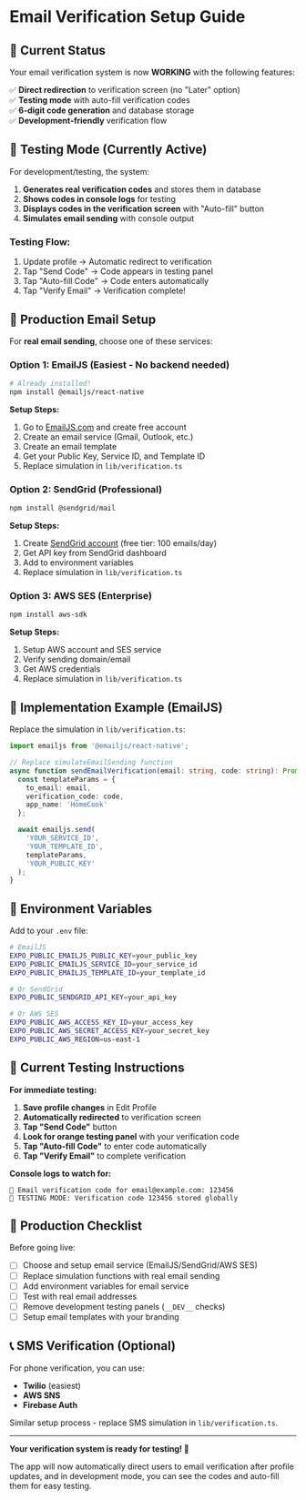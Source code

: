 # Email Verification Setup Guide

## 🎯 Current Status

Your email verification system is now **WORKING** with the following features:

✅ **Direct redirection** to verification screen (no "Later" option)  
✅ **Testing mode** with auto-fill verification codes  
✅ **6-digit code generation** and database storage  
✅ **Development-friendly** verification flow  

## 🧪 Testing Mode (Currently Active)

For development/testing, the system:

1. **Generates real verification codes** and stores them in database
2. **Shows codes in console logs** for testing
3. **Displays codes in the verification screen** with "Auto-fill" button
4. **Simulates email sending** with console output

### Testing Flow:
1. Update profile → Automatic redirect to verification
2. Tap "Send Code" → Code appears in testing panel
3. Tap "Auto-fill Code" → Code enters automatically
4. Tap "Verify Email" → Verification complete!

## 📧 Production Email Setup

For **real email sending**, choose one of these services:

### Option 1: EmailJS (Easiest - No backend needed)
```bash
# Already installed!
npm install @emailjs/react-native
```

**Setup Steps:**
1. Go to [EmailJS.com](https://www.emailjs.com/) and create free account
2. Create an email service (Gmail, Outlook, etc.)
3. Create an email template
4. Get your Public Key, Service ID, and Template ID
5. Replace simulation in `lib/verification.ts`

### Option 2: SendGrid (Professional)
```bash
npm install @sendgrid/mail
```

**Setup Steps:**
1. Create [SendGrid account](https://sendgrid.com/) (free tier: 100 emails/day)
2. Get API key from SendGrid dashboard
3. Add to environment variables
4. Replace simulation in `lib/verification.ts`

### Option 3: AWS SES (Enterprise)
```bash
npm install aws-sdk
```

**Setup Steps:**
1. Setup AWS account and SES service
2. Verify sending domain/email
3. Get AWS credentials
4. Replace simulation in `lib/verification.ts`

## 🔧 Implementation Example (EmailJS)

Replace the simulation in `lib/verification.ts`:

```typescript
import emailjs from '@emailjs/react-native';

// Replace simulateEmailSending function
async function sendEmailVerification(email: string, code: string): Promise<void> {
  const templateParams = {
    to_email: email,
    verification_code: code,
    app_name: 'HomeCook'
  };

  await emailjs.send(
    'YOUR_SERVICE_ID',
    'YOUR_TEMPLATE_ID', 
    templateParams,
    'YOUR_PUBLIC_KEY'
  );
}
```

## 🔐 Environment Variables

Add to your `.env` file:

```bash
# EmailJS
EXPO_PUBLIC_EMAILJS_PUBLIC_KEY=your_public_key
EXPO_PUBLIC_EMAILJS_SERVICE_ID=your_service_id
EXPO_PUBLIC_EMAILJS_TEMPLATE_ID=your_template_id

# Or SendGrid
EXPO_PUBLIC_SENDGRID_API_KEY=your_api_key

# Or AWS SES
EXPO_PUBLIC_AWS_ACCESS_KEY_ID=your_access_key
EXPO_PUBLIC_AWS_SECRET_ACCESS_KEY=your_secret_key
EXPO_PUBLIC_AWS_REGION=us-east-1
```

## 📱 Current Testing Instructions

**For immediate testing:**

1. **Save profile changes** in Edit Profile
2. **Automatically redirected** to verification screen
3. **Tap "Send Code"** button
4. **Look for orange testing panel** with your verification code
5. **Tap "Auto-fill Code"** to enter code automatically
6. **Tap "Verify Email"** to complete verification

**Console logs to watch for:**
```
📧 Email verification code for email@example.com: 123456
🧪 TESTING MODE: Verification code 123456 stored globally
```

## 🚀 Production Checklist

Before going live:

- [ ] Choose and setup email service (EmailJS/SendGrid/AWS SES)
- [ ] Replace simulation functions with real email sending
- [ ] Add environment variables for email service
- [ ] Test with real email addresses
- [ ] Remove development testing panels (`__DEV__` checks)
- [ ] Setup email templates with your branding

## 📞 SMS Verification (Optional)

For phone verification, you can use:
- **Twilio** (easiest)
- **AWS SNS** 
- **Firebase Auth**

Similar setup process - replace SMS simulation in `lib/verification.ts`.

---

**Your verification system is ready for testing! 🎉**

The app will now automatically direct users to email verification after profile updates, and in development mode, you can see the codes and auto-fill them for easy testing.

